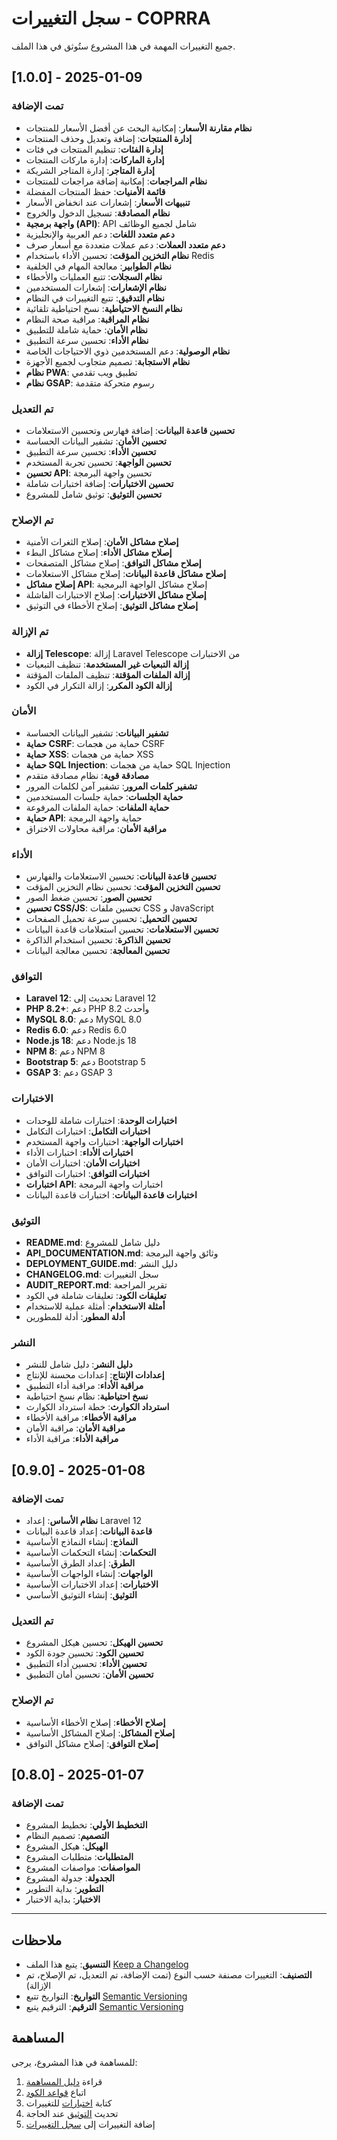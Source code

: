 # سجل التغييرات - COPRRA

جميع التغييرات المهمة في هذا المشروع ستُوثق في هذا الملف.

## [1.0.0] - 2025-01-09

### تمت الإضافة

- **نظام مقارنة الأسعار**: إمكانية البحث عن أفضل الأسعار للمنتجات
- **إدارة المنتجات**: إضافة وتعديل وحذف المنتجات
- **إدارة الفئات**: تنظيم المنتجات في فئات
- **إدارة الماركات**: إدارة ماركات المنتجات
- **إدارة المتاجر**: إدارة المتاجر الشريكة
- **نظام المراجعات**: إمكانية إضافة مراجعات للمنتجات
- **قائمة الأمنيات**: حفظ المنتجات المفضلة
- **تنبيهات الأسعار**: إشعارات عند انخفاض الأسعار
- **نظام المصادقة**: تسجيل الدخول والخروج
- **واجهة برمجية (API)**: API شامل لجميع الوظائف
- **دعم متعدد اللغات**: دعم العربية والإنجليزية
- **دعم متعدد العملات**: دعم عملات متعددة مع أسعار صرف
- **نظام التخزين المؤقت**: تحسين الأداء باستخدام Redis
- **نظام الطوابير**: معالجة المهام في الخلفية
- **نظام السجلات**: تتبع العمليات والأخطاء
- **نظام الإشعارات**: إشعارات المستخدمين
- **نظام التدقيق**: تتبع التغييرات في النظام
- **نظام النسخ الاحتياطية**: نسخ احتياطية تلقائية
- **نظام المراقبة**: مراقبة صحة النظام
- **نظام الأمان**: حماية شاملة للتطبيق
- **نظام الأداء**: تحسين سرعة التطبيق
- **نظام الوصولية**: دعم المستخدمين ذوي الاحتياجات الخاصة
- **نظام الاستجابة**: تصميم متجاوب لجميع الأجهزة
- **نظام PWA**: تطبيق ويب تقدمي
- **نظام GSAP**: رسوم متحركة متقدمة

### تم التعديل

- **تحسين قاعدة البيانات**: إضافة فهارس وتحسين الاستعلامات
- **تحسين الأمان**: تشفير البيانات الحساسة
- **تحسين الأداء**: تحسين سرعة التطبيق
- **تحسين الواجهة**: تحسين تجربة المستخدم
- **تحسين API**: تحسين واجهة البرمجة
- **تحسين الاختبارات**: إضافة اختبارات شاملة
- **تحسين التوثيق**: توثيق شامل للمشروع

### تم الإصلاح

- **إصلاح مشاكل الأمان**: إصلاح الثغرات الأمنية
- **إصلاح مشاكل الأداء**: إصلاح مشاكل البطء
- **إصلاح مشاكل التوافق**: إصلاح مشاكل المتصفحات
- **إصلاح مشاكل قاعدة البيانات**: إصلاح مشاكل الاستعلامات
- **إصلاح مشاكل API**: إصلاح مشاكل الواجهة البرمجية
- **إصلاح مشاكل الاختبارات**: إصلاح الاختبارات الفاشلة
- **إصلاح مشاكل التوثيق**: إصلاح الأخطاء في التوثيق

### تم الإزالة

- **إزالة Telescope**: إزالة Laravel Telescope من الاختبارات
- **إزالة التبعيات غير المستخدمة**: تنظيف التبعيات
- **إزالة الملفات المؤقتة**: تنظيف الملفات المؤقتة
- **إزالة الكود المكرر**: إزالة التكرار في الكود

### الأمان

- **تشفير البيانات**: تشفير البيانات الحساسة
- **حماية CSRF**: حماية من هجمات CSRF
- **حماية XSS**: حماية من هجمات XSS
- **حماية SQL Injection**: حماية من هجمات SQL Injection
- **مصادقة قوية**: نظام مصادقة متقدم
- **تشفير كلمات المرور**: تشفير آمن لكلمات المرور
- **حماية الجلسات**: حماية جلسات المستخدمين
- **حماية الملفات**: حماية الملفات المرفوعة
- **حماية API**: حماية واجهة البرمجة
- **مراقبة الأمان**: مراقبة محاولات الاختراق

### الأداء

- **تحسين قاعدة البيانات**: تحسين الاستعلامات والفهارس
- **تحسين التخزين المؤقت**: تحسين نظام التخزين المؤقت
- **تحسين الصور**: تحسين ضغط الصور
- **تحسين CSS/JS**: تحسين ملفات CSS و JavaScript
- **تحسين التحميل**: تحسين سرعة تحميل الصفحات
- **تحسين الاستعلامات**: تحسين استعلامات قاعدة البيانات
- **تحسين الذاكرة**: تحسين استخدام الذاكرة
- **تحسين المعالجة**: تحسين معالجة البيانات

### التوافق

- **Laravel 12**: تحديث إلى Laravel 12
- **PHP 8.2+**: دعم PHP 8.2 وأحدث
- **MySQL 8.0**: دعم MySQL 8.0
- **Redis 6.0**: دعم Redis 6.0
- **Node.js 18**: دعم Node.js 18
- **NPM 8**: دعم NPM 8
- **Bootstrap 5**: دعم Bootstrap 5
- **GSAP 3**: دعم GSAP 3

### الاختبارات

- **اختبارات الوحدة**: اختبارات شاملة للوحدات
- **اختبارات التكامل**: اختبارات التكامل
- **اختبارات الواجهة**: اختبارات واجهة المستخدم
- **اختبارات الأداء**: اختبارات الأداء
- **اختبارات الأمان**: اختبارات الأمان
- **اختبارات التوافق**: اختبارات التوافق
- **اختبارات API**: اختبارات واجهة البرمجة
- **اختبارات قاعدة البيانات**: اختبارات قاعدة البيانات

### التوثيق

- **README.md**: دليل شامل للمشروع
- **API_DOCUMENTATION.md**: وثائق واجهة البرمجة
- **DEPLOYMENT_GUIDE.md**: دليل النشر
- **CHANGELOG.md**: سجل التغييرات
- **AUDIT_REPORT.md**: تقرير المراجعة
- **تعليقات الكود**: تعليقات شاملة في الكود
- **أمثلة الاستخدام**: أمثلة عملية للاستخدام
- **أدلة المطور**: أدلة للمطورين

### النشر

- **دليل النشر**: دليل شامل للنشر
- **إعدادات الإنتاج**: إعدادات محسنة للإنتاج
- **مراقبة الأداء**: مراقبة أداء التطبيق
- **نسخ احتياطية**: نظام نسخ احتياطية
- **استرداد الكوارث**: خطة استرداد الكوارث
- **مراقبة الأخطاء**: مراقبة الأخطاء
- **مراقبة الأمان**: مراقبة الأمان
- **مراقبة الأداء**: مراقبة الأداء

## [0.9.0] - 2025-01-08

### تمت الإضافة

- **نظام الأساس**: إعداد Laravel 12
- **قاعدة البيانات**: إعداد قاعدة البيانات
- **النماذج**: إنشاء النماذج الأساسية
- **التحكمات**: إنشاء التحكمات الأساسية
- **الطرق**: إعداد الطرق الأساسية
- **الواجهات**: إنشاء الواجهات الأساسية
- **الاختبارات**: إعداد الاختبارات الأساسية
- **التوثيق**: إنشاء التوثيق الأساسي

### تم التعديل

- **تحسين الهيكل**: تحسين هيكل المشروع
- **تحسين الكود**: تحسين جودة الكود
- **تحسين الأداء**: تحسين أداء التطبيق
- **تحسين الأمان**: تحسين أمان التطبيق

### تم الإصلاح

- **إصلاح الأخطاء**: إصلاح الأخطاء الأساسية
- **إصلاح المشاكل**: إصلاح المشاكل الأساسية
- **إصلاح التوافق**: إصلاح مشاكل التوافق

## [0.8.0] - 2025-01-07

### تمت الإضافة

- **التخطيط الأولي**: تخطيط المشروع
- **التصميم**: تصميم النظام
- **الهيكل**: هيكل المشروع
- **المتطلبات**: متطلبات المشروع
- **المواصفات**: مواصفات المشروع
- **الجدولة**: جدولة المشروع
- **التطوير**: بداية التطوير
- **الاختبار**: بداية الاختبار

---

## ملاحظات

- **التنسيق**: يتبع هذا الملف [Keep a Changelog](https://keepachangelog.com/en/1.0.0/)
- **التصنيف**: التغييرات مصنفة حسب النوع (تمت الإضافة، تم التعديل، تم الإصلاح، تم الإزالة)
- **التواريخ**: التواريخ تتبع [Semantic Versioning](https://semver.org/spec/v2.0.0.html)
- **الترقيم**: الترقيم يتبع [Semantic Versioning](https://semver.org/spec/v2.0.0.html)

## المساهمة

للمساهمة في هذا المشروع، يرجى:

1. قراءة [دليل المساهمة](CONTRIBUTING.md)
2. اتباع [قواعد الكود](CODE_STANDARDS.md)
3. كتابة [اختبارات](TESTING.md) للتغييرات
4. تحديث [التوثيق](DOCUMENTATION.md) عند الحاجة
5. إضافة التغييرات إلى [سجل التغييرات](CHANGELOG.md)
